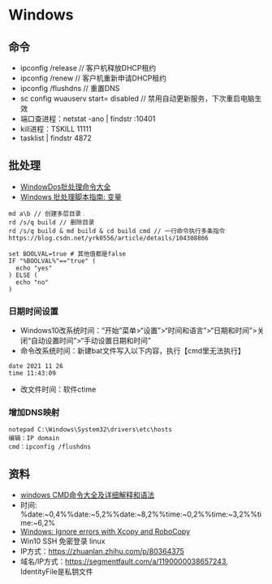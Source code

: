# Windows

## 命令
* ipconfig /release // 客户机释放DHCP租约
* ipconfig /renew // 客户机重新申请DHCP租约
* ipconfig /flushdns // 重置DNS
* sc config wuauserv start= disabled // 禁用自动更新服务，下次重启电脑生效
* 端口查进程：netstat -ano | findstr :10401
* kill进程：TSKILL 11111
* tasklist | findstr 4872

## 批处理
* [WindowDos批处理命令大全](https://gist.github.com/675816156/7bcec2bc6f45faa64acdb75acfef6912)
* [Windows 批处理脚本指南: 变量](https://www.jianshu.com/p/5e364800955e)

```
md a\b // 创建多层目录
rd /s/q build // 删除目录
rd /s/q build & md build & cd build cmd // 一行命令执行多条指令 https://blog.csdn.net/yrk0556/article/details/104308866

set BOOLVAL=true # 其他值都是false
IF "%BOOLVAL%"=="true" (
  echo "yes"
) ELSE (
  echo "no"
)
```

### 日期时间设置
* Windows10改系统时间：“开始”菜单>“设置”>“时间和语言”>“日期和时间”>关闭“自动设置时间”>“手动设置日期和时间”
* 命令改系统时间：新建bat文件写入以下内容，执行【cmd里无法执行】
```
date 2021 11 26
time 11:43:09
```
* 改文件时间：软件ctime

### 增加DNS映射
```
notepad C:\Windows\System32\drivers\etc\hosts
编辑：IP domain
cmd：ipconfig /flushdns
```

## 资料
* [windows CMD命令大全及详细解释和语法](http://xstarcd.github.io/wiki/windows/windows_cmd_syntax.html)
* 时间: %date:~0,4%%date:~5,2%%date:~8,2%%time:~0,2%%time:~3,2%%time:~6,2%
* [Windows: Ignore errors with Xcopy and RoboCopy](https://djlab.com/2010/12/windows-ignore-errors-with-xcopy-and-robocopy/)
* Win10 SSH 免密登录 linux
 * IP方式：https://zhuanlan.zhihu.com/p/80364375
 * 域名/IP方式：https://segmentfault.com/a/1190000038657243, IdentityFile是私钥文件
